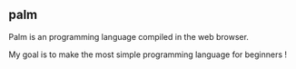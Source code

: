## palm

Palm is an programming 
language compiled in the
web browser.

My goal is to make the most 
simple programming language 
for beginners !
